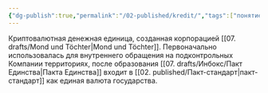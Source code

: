 ```yaml
---
{"dg-publish":true,"permalink":"/02-published/kredit/","tags":["понятие"]}
---
```


Криптовалютная денежная единица, созданная корпорацией [[07. drafts/Mond und Töchter\|Mond und Töchter]]. Первоначально использовалась для внутреннего обращения на подконтрольных Компании территориях, после образования [[07. drafts/Инбокс/Пакт Единства\|Пакта Единства]] входит в [[02. published/Пакт-стандарт\|пакт-стандарт]] как единая валюта государства. 